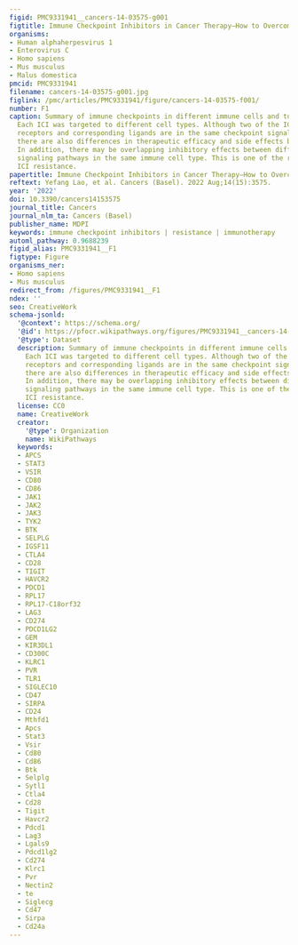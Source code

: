 ```yaml
---
figid: PMC9331941__cancers-14-03575-g001
figtitle: Immune Checkpoint Inhibitors in Cancer Therapy—How to Overcome Drug Resistance?
organisms:
- Human alphaherpesvirus 1
- Enterovirus C
- Homo sapiens
- Mus musculus
- Malus domestica
pmcid: PMC9331941
filename: cancers-14-03575-g001.jpg
figlink: /pmc/articles/PMC9331941/figure/cancers-14-03575-f001/
number: F1
caption: Summary of immune checkpoints in different immune cells and tumor cells.
  Each ICI was targeted to different cell types. Although two of the ICIs’ target
  receptors and corresponding ligands are in the same checkpoint signaling pathway,
  there are also differences in therapeutic efficacy and side effects between them.
  In addition, there may be overlapping inhibitory effects between different checkpoint
  signaling pathways in the same immune cell type. This is one of the reasons for
  ICI resistance.
papertitle: Immune Checkpoint Inhibitors in Cancer Therapy—How to Overcome Drug Resistance?.
reftext: Yefang Lao, et al. Cancers (Basel). 2022 Aug;14(15):3575.
year: '2022'
doi: 10.3390/cancers14153575
journal_title: Cancers
journal_nlm_ta: Cancers (Basel)
publisher_name: MDPI
keywords: immune checkpoint inhibitors | resistance | immunotherapy
automl_pathway: 0.9688239
figid_alias: PMC9331941__F1
figtype: Figure
organisms_ner:
- Homo sapiens
- Mus musculus
redirect_from: /figures/PMC9331941__F1
ndex: ''
seo: CreativeWork
schema-jsonld:
  '@context': https://schema.org/
  '@id': https://pfocr.wikipathways.org/figures/PMC9331941__cancers-14-03575-g001.html
  '@type': Dataset
  description: Summary of immune checkpoints in different immune cells and tumor cells.
    Each ICI was targeted to different cell types. Although two of the ICIs’ target
    receptors and corresponding ligands are in the same checkpoint signaling pathway,
    there are also differences in therapeutic efficacy and side effects between them.
    In addition, there may be overlapping inhibitory effects between different checkpoint
    signaling pathways in the same immune cell type. This is one of the reasons for
    ICI resistance.
  license: CC0
  name: CreativeWork
  creator:
    '@type': Organization
    name: WikiPathways
  keywords:
  - APCS
  - STAT3
  - VSIR
  - CD80
  - CD86
  - JAK1
  - JAK2
  - JAK3
  - TYK2
  - BTK
  - SELPLG
  - IGSF11
  - CTLA4
  - CD28
  - TIGIT
  - HAVCR2
  - PDCD1
  - RPL17
  - RPL17-C18orf32
  - LAG3
  - CD274
  - PDCD1LG2
  - GEM
  - KIR3DL1
  - CD300C
  - KLRC1
  - PVR
  - TLR1
  - SIGLEC10
  - CD47
  - SIRPA
  - CD24
  - Mthfd1
  - Apcs
  - Stat3
  - Vsir
  - Cd80
  - Cd86
  - Btk
  - Selplg
  - Sytl1
  - Ctla4
  - Cd28
  - Tigit
  - Havcr2
  - Pdcd1
  - Lag3
  - Lgals9
  - Pdcd1lg2
  - Cd274
  - Klrc1
  - Pvr
  - Nectin2
  - te
  - Siglecg
  - Cd47
  - Sirpa
  - Cd24a
---
```

